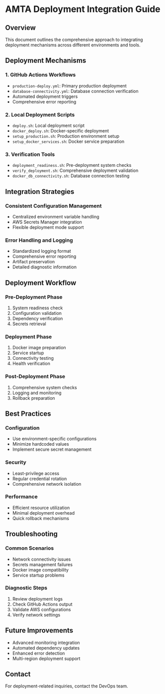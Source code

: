 # AMTA Deployment Integration Guide

## Overview
This document outlines the comprehensive approach to integrating deployment mechanisms across different environments and tools.

## Deployment Mechanisms

### 1. GitHub Actions Workflows
- `production-deploy.yml`: Primary production deployment
- `database-connectivity.yml`: Database connection verification
- Automated deployment triggers
- Comprehensive error reporting

### 2. Local Deployment Scripts
- `deploy.sh`: Local deployment script
- `docker_deploy.sh`: Docker-specific deployment
- `setup_production.sh`: Production environment setup
- `setup_docker_services.sh`: Docker service preparation

### 3. Verification Tools
- `deployment_readiness.sh`: Pre-deployment system checks
- `verify_deployment.sh`: Comprehensive deployment validation
- `docker_db_connectivity.sh`: Database connection testing

## Integration Strategies

### Consistent Configuration Management
- Centralized environment variable handling
- AWS Secrets Manager integration
- Flexible deployment mode support

### Error Handling and Logging
- Standardized logging format
- Comprehensive error reporting
- Artifact preservation
- Detailed diagnostic information

## Deployment Workflow

### Pre-Deployment Phase
1. System readiness check
2. Configuration validation
3. Dependency verification
4. Secrets retrieval

### Deployment Phase
1. Docker image preparation
2. Service startup
3. Connectivity testing
4. Health verification

### Post-Deployment Phase
1. Comprehensive system checks
2. Logging and monitoring
3. Rollback preparation

## Best Practices

### Configuration
- Use environment-specific configurations
- Minimize hardcoded values
- Implement secure secret management

### Security
- Least-privilege access
- Regular credential rotation
- Comprehensive network isolation

### Performance
- Efficient resource utilization
- Minimal deployment overhead
- Quick rollback mechanisms

## Troubleshooting

### Common Scenarios
- Network connectivity issues
- Secrets management failures
- Docker image compatibility
- Service startup problems

### Diagnostic Steps
1. Review deployment logs
2. Check GitHub Actions output
3. Validate AWS configurations
4. Verify network settings

## Future Improvements
- Advanced monitoring integration
- Automated dependency updates
- Enhanced error detection
- Multi-region deployment support

## Contact
For deployment-related inquiries, contact the DevOps team.

